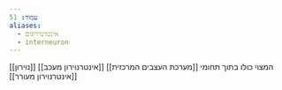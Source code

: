 ```yaml
---
עמוד: 51
aliases:
  - אינטרנוירונים
  - interneuron
---
```

[[נוירון]] המצוי כולו בתוך תחומי [[מערכת העצבים המרכזית]]
[[אינטרנוירון מעכב]]
[[אינטרנוירון מעורר]]